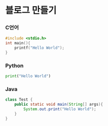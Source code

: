 # 블로그 만들기

### C언어
```c
#include <stdio.h>
int main(){
    printf("Hello World");
}
```

### Python
```python
print("Hello World")
```

### Java
```java
class Test {
    public static void main(String[] args){
        System.out.print("Hello World");
    }
}
```